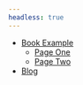 ```yaml
---
headless: true
---
```


- [Book Example](/docs/)
   - [Page One](/1-introduction/)
   - [Page Two](/2-prooftoys-logic-concepts/)
- [Blog](/posts)
